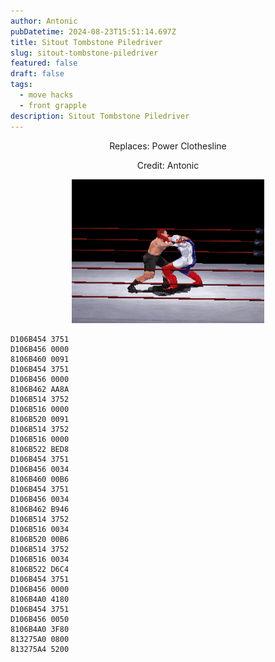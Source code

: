```yaml
---
author: Antonic
pubDatetime: 2024-08-23T15:51:14.697Z
title: Sitout Tombstone Piledriver
slug: sitout-tombstone-piledriver
featured: false
draft: false
tags:
  - move hacks
  - front grapple
description: Sitout Tombstone Piledriver
---
```

<center>
Replaces: Power Clothesline <p>
Credit: Antonic

![Big Ending](/src/assets/images/gifs/sitout-tombstone-piledriver.gif)
</center>

```text
D106B454 3751
D106B456 0000
8106B460 0091
D106B454 3751
D106B456 0000
8106B462 AA8A
D106B514 3752
D106B516 0000
8106B520 0091
D106B514 3752
D106B516 0000
8106B522 BED8
D106B454 3751
D106B456 0034
8106B460 00B6
D106B454 3751
D106B456 0034
8106B462 B946
D106B514 3752
D106B516 0034
8106B520 00B6
D106B514 3752
D106B516 0034
8106B522 D6C4
D106B454 3751
D106B456 0000
8106B4A0 4180
D106B454 3751
D106B456 0050
8106B4A0 3F80
813275A0 0800
813275A4 5200
```
